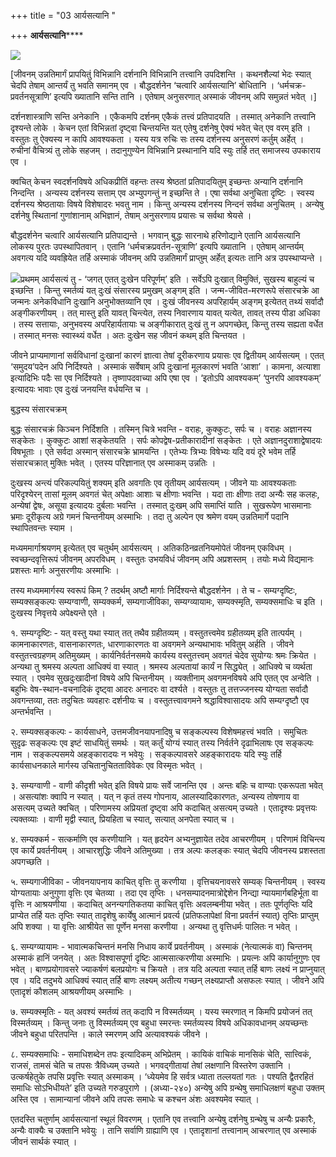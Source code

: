 +++
title = "03 आर्यसत्यानि "

+++
**आर्यसत्यानि******

**![](magazine_images/img-1659182289mag-1.jpg)**

\[जीवनम् उन्नतिमार्गं प्रापयितुं विभिन्नानि दर्शनानि विभिन्नानि तत्त्वानि उपदिशन्ति । कथनशैल्यां भेदः स्यात् चेदपि तेषाम् आन्तर्यं तु भवति समानम् एव । बौद्धदर्शनेन ‘चत्वारि आर्यसत्यानि’ बोधितानि । ‘धर्मचक्र-प्रवर्तनसूत्राणि’ इत्यपि ख्यातानि सन्ति तानि । एतेषाम् अनुसरणात् अस्माकं जीवनम् अपि समुन्नतं भवेत् ।\]

दर्शनशास्त्राणि सन्ति अनेकानि । एकैकमपि दर्शनम् एकैकं तत्त्वं प्रतिपादयति । तस्मात् अनेकानि तत्त्वानि दृश्यन्ते लोके । केचन एतां विभिन्नतां दृष्ट्वा चिन्तयन्ति यत् एतेषु दर्शनेषु ऐक्यं भवेत् चेत् एव वरम् इति । वस्तुतः तु ऐक्यस्य न कापि आवश्यकता । यस्य यत्र रुचिः सः तस्य दर्शनस्य अनुसरणं कर्तुम् अर्हेत् । रुचीनां वैचित्र्यं तु लोके सहजम् । तदानुगुण्येन विभिन्नानि प्रस्थानानि यदि स्युः तर्हि तत् समाजस्य उपकाराय एव ।

क्वचित् केचन स्वदर्शनविषये अधिकप्रीतिं वहन्तः तस्य श्रेष्ठतां प्रतिपादयितुम् इच्छन्तः अन्यानि दर्शनानि निन्दन्ति । अन्यस्य दर्शनस्य सत्ताम् एव अभ्युपगन्तुं न इच्छन्ति ते । एषा सर्वथा अनुचिता दृष्टिः । स्वस्य दर्शनस्य श्रेष्ठतायाः विषये विशेषादरः भवतु नाम । किन्तु अन्यस्य दर्शनस्य निन्दनं सर्वथा अनुचितम् । अन्येषु दर्शनेषु स्थितानां गुणांशानाम् अभिज्ञानं, तेषाम् अनुसरणाय प्रयासः च सर्वथा श्रेयसे ।

बौद्धदर्शनेन चत्वारि आर्यसत्यानि प्रतिपाद्यन्ते । भगवान् बुद्धः सारनाथे हरिणोद्याने एतानि आर्यसत्यानि लोकस्य पुरतः उपस्थापितवान् । एतानि ‘धर्मचक्रप्रवर्तन-सूत्राणि’ इत्यपि ख्यातानि । एतेषाम् आन्तर्यम् अवगत्य यदि व्यवह्रियेत तर्हि अस्माकं जीवनम् अपि उन्नतिमार्गं प्राप्तुम् अर्हेत् इत्यतः तानि अत्र उपस्थाप्यन्ते ।

![](magazine_images/img-1659182387cd9b21b5e7770b453990ce3c746976c1.jpg)प्रथमम् आर्यसत्यं तु - ‘जगत् एतत् दुःखेन परिपूर्णम्’ इति । सर्वेऽपि दुःखात् विमुक्तिं, सुखस्य बाहुल्यं च इच्छन्ति । किन्तु स्मर्तव्यं यत् दुःखं संसारस्य प्रमुखम् अङ्गम् इति । जन्म-जीवित-मरणरूपे संसारचक्रे आ जन्मनः अनेकविधानि दुःखानि अनुभोक्तव्यानि एव । दुःखं जीवनस्य अपरिहार्यम् अङ्गम् इत्येतत् तथ्यं सर्वादौ अङ्गीकरणीयम् । तत् मास्तु इति यावत् चिन्त्येत, तस्य निवारणाय यावत् यत्येत, तावत् तस्य पीडा अधिका । तस्य सत्तायाः, अनुभवस्य अपरिहार्यतायाः च अङ्गीकारात् दुःखं तु न अपगच्छेत्, किन्तु तस्य सह्यता वर्धेत । तस्मात् मनसः स्वास्थ्यं वर्धेत । अतः दुःखेन सह जीवनं कथम् इति चिन्तयत ।

जीवने प्राप्यमाणानां सर्वविधानां दुःखानां कारणं ज्ञात्वा तेषां दूरीकरणाय प्रयासः एव द्वितीयम् आर्यसत्यम् । एतत् ‘समुदय’पदेन अपि निर्दिश्यते । अस्माकं सर्वेषाम् अपि दुःखानां मूलकारणं भवति ‘आशा’ । कामना, अत्याशा इत्यादिभिः पदैः सा एव निर्दिश्यते । तृष्णापदवाच्या अपि एषा एव । ‘इतोऽपि आवश्यकम्’ ‘पुनरपि आवश्यकम्’ इत्यादयः भावाः एव दुःखं जनयन्ति वर्धयन्ति च ।

   बुद्धस्य संसारचक्रम्

बुद्धः संसारचक्रं किञ्चन निर्दिशति । तस्मिन् चित्रे भवन्ति - वराहः, कुक्कुटः, सर्पः च । वराहः अज्ञानस्य सङ्केतः । कुक्कुटः आशां सङ्केतयति । सर्पः कोपद्वेष-प्रतीकारादीनां सङ्केतः । एते अज्ञानदुराशाद्वेषादयः विषभूताः । एते सर्वदा अस्मान् संसारचक्रे भ्रामयन्ति । एतेभ्यः त्रिभ्यः विषेभ्यः यदि वयं दूरे भवेम तर्हि संसारचक्रात् मुक्तिः भवेत् । एतस्य परिज्ञानात् एव अस्माकम् उन्नतिः ।

दुःखस्य अन्त्यं परिकल्पयितुं शक्यम् इति अवगतिः एव तृतीयम् आर्यसत्यम् । जीवने याः आवश्यकताः परिदृश्येरन् तासां मूलम् अवगतं चेत् अपेक्षाः आशाः च क्षीणाः भवन्ति । यदा ताः क्षीणाः तदा अन्यैः सह कलहः, अन्येषां द्वेषः, असूया इत्यादयः दुर्बलाः भवन्ति । तस्मात् दुःखम् अपि समाप्तिं याति । सुखरूपेण भासमानाः भ्रमाः दूरीकृत्य अग्रे गमनं चिन्तनीयम् अस्माभिः । तदा तु अल्पेन एव श्रमेण वयम् उन्नतिमार्गे पदानि स्थापितवन्तः स्याम ।

मध्यममार्गाश्रयणम् इत्येतत् एव चतुर्थम् आर्यसत्यम् । अतिकठिनव्रतनियमोपेतं जीवनम् एकविधम् । स्वच्छन्दवृत्तिरूपं जीवनम् अपरविधम् । वस्तुतः उभयविधं जीवनम् अपि अप्रशस्तम् । तयोः मध्ये विद्यमानः प्रशस्तः मार्गः अनुसरणीयः अस्माभिः ।

तस्य मध्यममार्गस्य स्वरूपं किम् ? तदर्थम् अष्टौ मार्गाः निर्दिश्यन्ते बौद्धदर्शनेन । ते च - सम्यग्दृष्टिः, सम्यक्सङ्कल्पः सम्यग्वाणी, सम्यक्कर्म, सम्यगाजीविका, सम्यग्व्यायामः, सम्यक्स्मृति, सम्यक्समाधिः च इति । दुःखस्य निवृत्तये अपेक्ष्यन्ते एते ।

१. सम्यग्दृष्टिः - यत् वस्तु यथा स्यात् तत् तथैव ग्रहीतव्यम् । वस्तुतत्त्वमेव ग्रहीतव्यम् इति तात्पर्यम् । कामनाकारणतः, वासनाकारणतः, धारणाकारणतः वा अवगमने अन्यथाभावः भवितुम् अर्हति । जीवने वस्तुतत्त्वग्रहणम् अतिमुख्यम् । कार्यनिर्वर्तनसमये कार्यस्य वस्तुतत्त्वम् अवगतं चेदेव सुयोग्यः श्रमः  क्रियेत । अन्यथा तु श्रमस्य अल्पता आधिक्यं वा स्यात् । श्रमस्य अल्पतायां कार्यं न सिद्ध्येत् । आधिक्ये च व्यर्थता स्यात् । एवमेव सुखदुःखादीनां विषये अपि चिन्तनीयम् । व्यक्तीनाम् अवगमनविषये अपि एतत् एव अन्वेति । बहुभिः वेष-स्थान-वचनादिकं दृष्ट्वा आदरः अनादरः वा दर्श्यते । वस्तुतः तु तत्तज्जनस्य योग्यता सर्वादौ अवगन्तव्या, ततः तदुचितः व्यवहारः दर्शनीयः च । वस्तुतत्त्वावगमने श्रद्धाविश्वासादयः अपि सम्यग्दृष्टौ एव अन्तर्भवन्ति ।

२. सम्यक्सङ्कल्पः - कार्यसाधने, उत्तमजीवनयापनादिषु च सङ्कल्पस्य विशेषमहत्त्वं भवति । समुचितः सुदृढः सङ्कल्पः एव इष्टं साधयितुं समर्थः । यत् कर्तुं योग्यं स्यात् तस्य निर्वर्तने दृढाभिलाषः एव सङ्कल्पः नाम । सङ्कल्पसमये अहङ्कारादयः न भवेयुः । सङ्कल्पावसरे अहङ्कारादयः यदि स्युः तर्हि कार्यसाधनकाले मार्गस्य उचितानुचितताविवेकः एव विस्मृतः भवेत् ।

३. सम्यग्वाणी - वाणी कीदृशी भवेत् इति विषये प्रायः सर्वे जानन्ति एव । अन्तः बहिः च वाण्याः एकरूपता भवेत् । असत्यांशः क्वापि न स्यात् । यत् न कृतं तस्य गोपनाय, आलस्यादिकारणतः, अन्यस्य तोषणाय वा असत्यम् उच्यते क्वचित् । परिणामस्य अप्रियतां दृष्ट्वा अपि कदाचित् असत्यम् उच्यते । एतादृश्यः प्रवृत्तयः त्यक्तव्याः । वाणी मृद्वी स्यात्, प्रियहिता च स्यात्, सत्यात् अनपेता स्यात् च ।

४. सम्यक्कर्म - सत्कर्माणि एव करणीयानि । यत् हृदयेन अभ्यनुज्ञायेत तदेव आचरणीयम् । परिणामं विचिन्त्य एव कार्ये प्रवर्तनीयम् । आचारशुद्धिः जीवने अतिमुख्या । तत्र अल्पः कलङ्कः स्यात् चेदपि जीवनस्य प्रशस्तता अपगच्छति ।

५. सम्यगाजीविका - जीवनयापनाय काचित् वृत्तिः तु करणीया । वृत्तिचयनावसरे सम्यक् चिन्तनीयम् । स्वस्य योग्यतायाः अनुगुणा वृत्तिः एव चेतव्या । तदा एव तृप्तिः । धनसम्पादनमात्रोद्देशेन निन्द्या न्यायमार्गबहिर्भूता वा वृत्तिः न आश्रयणीया । कदाचित् अनन्यगतिकतया काचित् वृत्तिः अवलम्बनीया भवेत् । ततः पूर्णतृप्तिः यदि प्राप्येत तर्हि यतः तृप्तिः स्यात् तादृशेषु कार्येषु आत्मानं प्रवर्त्य (प्रतिफलापेक्षां विना प्रवर्तनं स्यात्) तृप्तिः प्राप्तुम् अपि शक्या । या वृत्तिः आश्रीयेत सा पूर्णेन मनसा करणीया । अन्यथा तु वृत्तिधर्मः पालितः न भवेत् ।

६. सम्यग्व्यायामः - भावात्मकचिन्तनं मनसि निधाय कार्ये प्रवर्तनीयम् । अस्माकं (नेत्यात्मकं वा) चिन्तनम् अस्माकं हानिं जनयेत् । अतः विश्वासपूर्णा दृष्टिः आत्मसात्करणीया अस्माभिः । प्रयत्नः अपि कार्यानुगुणः एव भवेत् । बाणप्रयोगावसरे ज्याकर्षणं बलप्रयोगः च क्रियते । तत्र यदि अल्पता स्यात् तर्हि बाणः लक्ष्यं न प्राप्नुयात् एव । यदि तदुभये आधिक्यं स्यात् तर्हि बाणः लक्ष्यम् अतीत्य गच्छन् लक्ष्यप्राप्तौ असफलः स्यात् । जीवने अपि एतादृशं कौशलम् आश्रयणीयम् अस्माभिः ।

७. सम्यक्स्मृतिः - यत् अवश्यं स्मर्तव्यं तत् कदापि न विस्मर्तव्यम् । यस्य स्मरणात् न किमपि प्रयोजनं तत् विस्मर्तव्यम् । किन्तु जनाः तु विस्मर्तव्यम् एव बहुधा स्मरन्तः स्मर्तव्यस्य विषये अधिकावधानम् अयच्छन्तः जीवने बहुधा परितपन्ति । काले स्मरणम् अपि अत्यावश्यकं जीवने ।

८. सम्यक्समाधिः - समाधिशब्देन तपः इत्यादिकम् अभिप्रेतम् । कायिकं वाचिकं मानसिकं चेति, सात्त्विकं, राजसं, तामसं चेति च तपसः त्रैविध्यम् उच्यते । भगवद्गीतायां तेषां लक्षणानि विस्तरेण उक्तानि । उत्कर्षहेतुके तपसि प्रवृत्तिः स्यात् अस्माकम् । ‘ध्येयमेव हि सर्वत्र ध्याता तल्लयतां गतः । पश्यति द्वैतरहितं समाधिः सोऽभिधीयते’ इति उच्यते गरुडपुराणे । (अध्या-२४०) अन्येषु अपि ग्रन्थेषु समाधिलक्षणं बहुधा उक्तम् अस्ति एव । सामान्यानां जीवने अपि तपसः समाधेः च कश्चन अंशः अवश्यमेव स्यात् ।

एतदस्ति चतुर्णाम् आर्यसत्यानां स्थूलं विवरणम् । एतानि एव तत्त्वानि अन्येषु दर्शनेषु ग्रन्थेषु च अन्यैः प्रकारैः, अन्यैः वाक्यैः च उक्तानि भवेयुः । तानि सर्वाणि ग्राह्याणि एव । एतादृशानां तत्त्वानाम् आचरणात् एव अस्माकं जीवनं सार्थकं स्यात् ।
